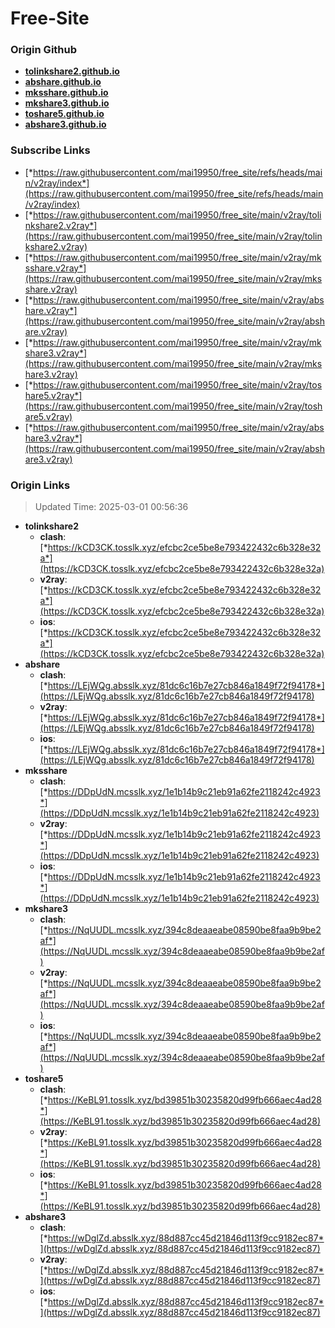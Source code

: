 # Free-Site

### Origin Github

- [**tolinkshare2.github.io**](https://github.com/tolinkshare2/tolinkshare2.github.io)
- [**abshare.github.io**](https://github.com/abshare/abshare.github.io)
- [**mksshare.github.io**](https://github.com/mksshare/mksshare.github.io)
- [**mkshare3.github.io**](https://github.com/mkshare3/mkshare3.github.io)
- [**toshare5.github.io**](https://github.com/toshare5/toshare5.github.io)
- [**abshare3.github.io**](https://github.com/abshare3/abshare3.github.io)

### Subscribe Links

- [*https://raw.githubusercontent.com/mai19950/free_site/refs/heads/main/v2ray/index*](https://raw.githubusercontent.com/mai19950/free_site/refs/heads/main/v2ray/index)
- [*https://raw.githubusercontent.com/mai19950/free_site/main/v2ray/tolinkshare2.v2ray*](https://raw.githubusercontent.com/mai19950/free_site/main/v2ray/tolinkshare2.v2ray)
- [*https://raw.githubusercontent.com/mai19950/free_site/main/v2ray/mksshare.v2ray*](https://raw.githubusercontent.com/mai19950/free_site/main/v2ray/mksshare.v2ray)
- [*https://raw.githubusercontent.com/mai19950/free_site/main/v2ray/abshare.v2ray*](https://raw.githubusercontent.com/mai19950/free_site/main/v2ray/abshare.v2ray)
- [*https://raw.githubusercontent.com/mai19950/free_site/main/v2ray/mkshare3.v2ray*](https://raw.githubusercontent.com/mai19950/free_site/main/v2ray/mkshare3.v2ray)
- [*https://raw.githubusercontent.com/mai19950/free_site/main/v2ray/toshare5.v2ray*](https://raw.githubusercontent.com/mai19950/free_site/main/v2ray/toshare5.v2ray)
- [*https://raw.githubusercontent.com/mai19950/free_site/main/v2ray/abshare3.v2ray*](https://raw.githubusercontent.com/mai19950/free_site/main/v2ray/abshare3.v2ray)

### Origin Links

> Updated Time: 2025-03-01 00:56:36

- **tolinkshare2**
  - **clash**: [*https://kCD3CK.tosslk.xyz/efcbc2ce5be8e793422432c6b328e32a*](https://kCD3CK.tosslk.xyz/efcbc2ce5be8e793422432c6b328e32a)
  - **v2ray**: [*https://kCD3CK.tosslk.xyz/efcbc2ce5be8e793422432c6b328e32a*](https://kCD3CK.tosslk.xyz/efcbc2ce5be8e793422432c6b328e32a)
  - **ios**: [*https://kCD3CK.tosslk.xyz/efcbc2ce5be8e793422432c6b328e32a*](https://kCD3CK.tosslk.xyz/efcbc2ce5be8e793422432c6b328e32a)
- **abshare**
  - **clash**: [*https://LEjWQg.absslk.xyz/81dc6c16b7e27cb846a1849f72f94178*](https://LEjWQg.absslk.xyz/81dc6c16b7e27cb846a1849f72f94178)
  - **v2ray**: [*https://LEjWQg.absslk.xyz/81dc6c16b7e27cb846a1849f72f94178*](https://LEjWQg.absslk.xyz/81dc6c16b7e27cb846a1849f72f94178)
  - **ios**: [*https://LEjWQg.absslk.xyz/81dc6c16b7e27cb846a1849f72f94178*](https://LEjWQg.absslk.xyz/81dc6c16b7e27cb846a1849f72f94178)
- **mksshare**
  - **clash**: [*https://DDpUdN.mcsslk.xyz/1e1b14b9c21eb91a62fe2118242c4923*](https://DDpUdN.mcsslk.xyz/1e1b14b9c21eb91a62fe2118242c4923)
  - **v2ray**: [*https://DDpUdN.mcsslk.xyz/1e1b14b9c21eb91a62fe2118242c4923*](https://DDpUdN.mcsslk.xyz/1e1b14b9c21eb91a62fe2118242c4923)
  - **ios**: [*https://DDpUdN.mcsslk.xyz/1e1b14b9c21eb91a62fe2118242c4923*](https://DDpUdN.mcsslk.xyz/1e1b14b9c21eb91a62fe2118242c4923)
- **mkshare3**
  - **clash**: [*https://NqUUDL.mcsslk.xyz/394c8deaaeabe08590be8faa9b9be2af*](https://NqUUDL.mcsslk.xyz/394c8deaaeabe08590be8faa9b9be2af)
  - **v2ray**: [*https://NqUUDL.mcsslk.xyz/394c8deaaeabe08590be8faa9b9be2af*](https://NqUUDL.mcsslk.xyz/394c8deaaeabe08590be8faa9b9be2af)
  - **ios**: [*https://NqUUDL.mcsslk.xyz/394c8deaaeabe08590be8faa9b9be2af*](https://NqUUDL.mcsslk.xyz/394c8deaaeabe08590be8faa9b9be2af)
- **toshare5**
  - **clash**: [*https://KeBL91.tosslk.xyz/bd39851b30235820d99fb666aec4ad28*](https://KeBL91.tosslk.xyz/bd39851b30235820d99fb666aec4ad28)
  - **v2ray**: [*https://KeBL91.tosslk.xyz/bd39851b30235820d99fb666aec4ad28*](https://KeBL91.tosslk.xyz/bd39851b30235820d99fb666aec4ad28)
  - **ios**: [*https://KeBL91.tosslk.xyz/bd39851b30235820d99fb666aec4ad28*](https://KeBL91.tosslk.xyz/bd39851b30235820d99fb666aec4ad28)
- **abshare3**
  - **clash**: [*https://wDglZd.absslk.xyz/88d887cc45d21846d113f9cc9182ec87*](https://wDglZd.absslk.xyz/88d887cc45d21846d113f9cc9182ec87)
  - **v2ray**: [*https://wDglZd.absslk.xyz/88d887cc45d21846d113f9cc9182ec87*](https://wDglZd.absslk.xyz/88d887cc45d21846d113f9cc9182ec87)
  - **ios**: [*https://wDglZd.absslk.xyz/88d887cc45d21846d113f9cc9182ec87*](https://wDglZd.absslk.xyz/88d887cc45d21846d113f9cc9182ec87)
